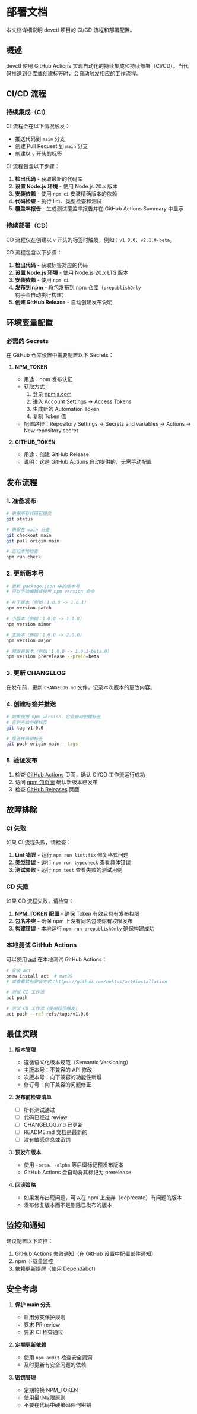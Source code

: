 # 部署文档

本文档详细说明 devctl 项目的 CI/CD 流程和部署配置。

## 概述

devctl 使用 GitHub Actions 实现自动化的持续集成和持续部署（CI/CD）。当代码推送到仓库或创建标签时，会自动触发相应的工作流程。

## CI/CD 流程

### 持续集成（CI）

CI 流程会在以下情况触发：

- 推送代码到 `main` 分支
- 创建 Pull Request 到 `main` 分支
- 创建以 `v` 开头的标签

CI 流程包含以下步骤：

1. **检出代码** - 获取最新的代码库
2. **设置 Node.js 环境** - 使用 Node.js 20.x 版本
3. **安装依赖** - 使用 `npm ci` 安装精确版本的依赖
4. **代码检查** - 执行 lint、类型检查和测试
5. **覆盖率报告** - 生成测试覆盖率报告并在 GitHub Actions Summary 中显示

### 持续部署（CD）

CD 流程仅在创建以 `v` 开头的标签时触发，例如：`v1.0.0`、`v2.1.0-beta`。

CD 流程包含以下步骤：

1. **检出代码** - 获取标签对应的代码
2. **设置 Node.js 环境** - 使用 Node.js 20.x LTS 版本
3. **安装依赖** - 使用 `npm ci`
4. **发布到 npm** - 将包发布到 npm 仓库（`prepublishOnly` 钩子会自动执行构建）
5. **创建 GitHub Release** - 自动创建发布说明

## 环境变量配置

### 必需的 Secrets

在 GitHub 仓库设置中需要配置以下 Secrets：

1. **NPM_TOKEN**
   - 用途：npm 发布认证
   - 获取方式：
     1. 登录 [npmjs.com](https://www.npmjs.com/)
     2. 进入 Account Settings -> Access Tokens
     3. 生成新的 Automation Token
     4. 复制 Token 值
   - 配置路径：Repository Settings -> Secrets and variables -> Actions -> New repository secret

2. **GITHUB_TOKEN**
   - 用途：创建 GitHub Release
   - 说明：这是 GitHub Actions 自动提供的，无需手动配置

## 发布流程

### 1. 准备发布

```bash
# 确保所有代码已提交
git status

# 确保在 main 分支
git checkout main
git pull origin main

# 运行本地检查
npm run check
```

### 2. 更新版本号

```bash
# 更新 package.json 中的版本号
# 可以手动编辑或使用 npm version 命令

# 补丁版本（例如：1.0.0 -> 1.0.1）
npm version patch

# 小版本（例如：1.0.0 -> 1.1.0）
npm version minor

# 主版本（例如：1.0.0 -> 2.0.0）
npm version major

# 预发布版本（例如：1.0.0 -> 1.0.1-beta.0）
npm version prerelease --preid=beta
```

### 3. 更新 CHANGELOG

在发布前，更新 `CHANGELOG.md` 文件，记录本次版本的更改内容。

### 4. 创建标签并推送

```bash
# 如果使用 npm version，它会自动创建标签
# 否则手动创建标签
git tag v1.0.0

# 推送代码和标签
git push origin main --tags
```

### 5. 验证发布

1. 检查 [GitHub Actions](https://github.com/你的用户名/devctl/actions) 页面，确认 CI/CD 工作流运行成功
2. 访问 [npm 包页面](https://www.npmjs.com/package/devctl) 确认新版本已发布
3. 检查 [GitHub Releases](https://github.com/你的用户名/devctl/releases) 页面

## 故障排除

### CI 失败

如果 CI 流程失败，请检查：

1. **Lint 错误** - 运行 `npm run lint:fix` 修复格式问题
2. **类型错误** - 运行 `npm run typecheck` 查看具体错误
3. **测试失败** - 运行 `npm test` 查看失败的测试用例

### CD 失败

如果 CD 流程失败，请检查：

1. **NPM_TOKEN 配置** - 确保 Token 有效且具有发布权限
2. **包名冲突** - 确保 npm 上没有同名包或你有权限发布
3. **构建错误** - 本地运行 `npm run prepublishOnly` 确保构建成功

### 本地测试 GitHub Actions

可以使用 [act](https://github.com/nektos/act) 在本地测试 GitHub Actions：

```bash
# 安装 act
brew install act  # macOS
# 或查看其他安装方式：https://github.com/nektos/act#installation

# 测试 CI 工作流
act push

# 测试 CD 工作流（使用标签触发）
act push --ref refs/tags/v1.0.0
```

## 最佳实践

1. **版本管理**
   - 遵循语义化版本规范（Semantic Versioning）
   - 主版本号：不兼容的 API 修改
   - 次版本号：向下兼容的功能性新增
   - 修订号：向下兼容的问题修正

2. **发布前检查清单**
   - [ ] 所有测试通过
   - [ ] 代码已经过 review
   - [ ] CHANGELOG.md 已更新
   - [ ] README.md 文档是最新的
   - [ ] 没有敏感信息或密钥

3. **预发布版本**
   - 使用 `-beta`、`-alpha` 等后缀标记预发布版本
   - GitHub Actions 会自动将其标记为 prerelease

4. **回滚策略**
   - 如果发布出现问题，可以在 npm 上废弃（deprecate）有问题的版本
   - 发布修复版本而不是删除已发布的版本

## 监控和通知

建议配置以下监控：

1. GitHub Actions 失败通知（在 GitHub 设置中配置邮件通知）
2. npm 下载量监控
3. 依赖更新提醒（使用 Dependabot）

## 安全考虑

1. **保护 main 分支**
   - 启用分支保护规则
   - 要求 PR review
   - 要求 CI 检查通过

2. **定期更新依赖**
   - 使用 `npm audit` 检查安全漏洞
   - 及时更新有安全问题的依赖

3. **密钥管理**
   - 定期轮换 NPM_TOKEN
   - 使用最小权限原则
   - 不要在代码中硬编码任何密钥
